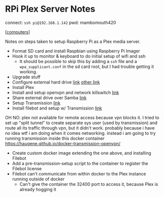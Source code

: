 # RPi Plex Server Notes

connect:
`ssh pi@192.168.1.142`
pwd: mambomouth420

[[computers]]

Notes on steps taken to setup Raspberry Pi as a Plex media server.

- Format SD card and install Raspbian using Raspberry Pi Imager
- Hook it up to monitor & keyboard to do initial setup of wifi and ssh
  - It should be possible to skip this by adding a `ssh` file and a `wpa_supplicant.conf`
    in the sd card root, but I had trouble getting it working.
- Upgrade stuff
- Configure external hard drive [link](https://pimylifeup.com/raspberry-pi-mount-usb-drive/) [other link](https://medium.com/@aallan/adding-an-external-disk-to-a-raspberry-pi-and-sharing-it-over-the-network-5b321efce86a)
- Install Plex
- Install and setup openvpn and network killswitch [link](https://gist.github.com/superjamie/ac55b6d2c080582a3e64)
- Share external drive over Samba [link](https://pimylifeup.com/raspberry-pi-samba/)
- Setup Transmission [link](https://pimylifeup.com/raspberry-pi-transmission/)
- Install filebot and setup w/ Transmission [link](https://www.filebot.net/forums/viewtopic.php?f=4&t=215#p3380)

OH NO: plex not available for remote access because vpn blocks it. I tried to set up "split tunnel" to create separate sys user (used by transmission) and route all its traffic through vpn, but it didn't work. probably because i have no idea wtf i am doing when it comes networking. instead i am going to try running transmission inside this docker container https://haugene.github.io/docker-transmission-openvpn/

- Create custom docker image extending the one above, and installing Filebot
- Add a pre-transmission-setup script to the container to register the Filebot license
- Filebot can't communicate from within docker to the Plex instance running outside of docker
  - Can't give the container the 32400 port to access it, because Plex is already hogging it

[//begin]: # "Autogenerated link references for markdown compatibility"
[computers]: computers "Computers"
[//end]: # "Autogenerated link references"
